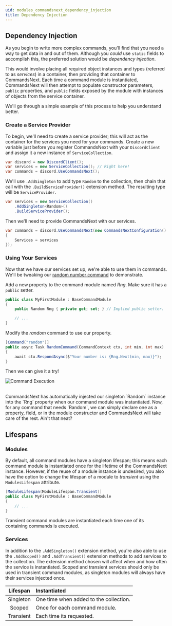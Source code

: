 ```yaml
---
uid: modules_commandsnext_dependency_injection
title: Dependency Injection
---
```


## Dependency Injection
As you begin to write more complex commands, you'll find that you need a way to get data in and out of them.
Although you *could* use `static` fields to accomplish this, the preferred solution would be *dependency injection*.

This would involve placing all required object instances and types (referred to as *services*) in a container, then providing that container to CommandsNext.
Each time a command module is instantiated, CommandsNext will then attempt to populate constructor parameters, `public` properties, and `public` fields exposed by the module with instances of objects from the service container.


We'll go through a simple example of this process to help you understand better.

### Create a Service Provider
To begin, we'll need to create a service provider; this will act as the container for the services you need for your commands.
Create a new variable just before you register CommandsNext with your `DiscordClient` and assign it a new instance of `ServiceCollection`.
```cs
var discord = new DiscordClient();
var services = new ServiceCollection();	// Right here!
var commands = discord.UseCommandsNext();
```

We'll use `.AddSingleton` to add type `Random` to the collection, then chain that call with the `.BuildServiceProvider()` extension method.
The resulting type will be `ServiceProvider`.
```cs
var services = new ServiceCollection()
    .AddSingleton<Random>()
	.BuildServiceProvider();
```

Then we'll need to provide CommandsNext with our services.
```cs
var commands = discord.UseCommandsNext(new CommandsNextConfiguration()
{
    Services = services
});
```

### Using Your Services
Now that we have our services set up, we're able to use them in commands.<br/>
We'll be tweaking our [random number command](xref:commands_intro#argument-converters) to demonstrate.

Add a new property to the command module named *Rng*. Make sure it has a `public` setter.
```cs
public class MyFirstModule : BaseCommandModule
{
    public Random Rng { private get; set; } // Implied public setter.

    // ...
}
```

Modify the *random* command to use our property.
```cs
[Command("random")]
public async Task RandomCommand(CommandContext ctx, int min, int max)
{
    await ctx.RespondAsync($"Your number is: {Rng.Next(min, max)}");
}
```

Then we can give it a try!

![Command Execution](/images/commands_dependency_injection_01.png)

<br/>
CommandsNext has automatically injected our singleton `Random` instance into the `Rng` property when our command module was instantiated.
Now, for any command that needs `Random`, we can simply declare one as a property, field, or in the module constructor and CommandsNext will take care of the rest.
Ain't that neat?


## Lifespans

### Modules
By default, all command modules have a singleton lifespan; this means each command module is instantiated once for the lifetime of the CommandsNext instance.
However, if the reuse of a module instance is undesired, you also have the option to change the lifespan of a module to *transient* using the `ModulesLifespan` attribute.
```cs
[ModuleLifespan(ModuleLifespan.Transient)]
public class MyFirstModule : BaseCommandModule
{
    // ...
}
```
Transient command modules are instantiated each time one of its containing commands is executed.


### Services
In addition to the `.AddSingleton()` extension method, you're also able to use the `.AddScoped()` and `.AddTransient()` extension methods to add services to the collection.
The extension method chosen will affect when and how often the service is instantiated.
Scoped and transient services should only be used in transient command modules, as singleton modules will always have their services injected once.

Lifespan|Instantiated
:---:|:---
Singleton|One time when added to the collection.
Scoped|Once for each command module.
Transient|Each time its requested.
